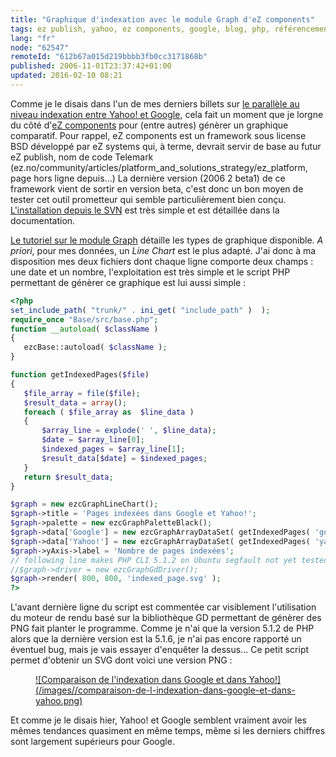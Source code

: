 ```yaml
---
title: "Graphique d'indexation avec le module Graph d'eZ components"
tags: ez publish, yahoo, ez components, google, blog, php, référencement
lang: "fr"
node: "62547"
remoteId: "612b67a015d219bbbb3fb0cc3171868b"
published: 2006-11-01T23:37:42+01:00
updated: 2016-02-10 08:21
---
```

 
Comme je le disais dans l'un de mes derniers billets sur [le parallèle au niveau
indexation entre Yahoo! et
Google](/post/parallele-etonnant-entre-yahoo-et-google), cela fait un moment que
je lorgne du côté d'[eZ components](http://ezcomponents.org) pour
(entre autres) génèrer un graphique comparatif. Pour rappel, eZ components est
un framework sous license BSD développé par eZ systems qui, à terme, devrait
servir de base au futur eZ publish, nom de code
Telemark (ez.no/community/articles/platform_and_solutions_strategy/ez_platform,
page hors ligne depuis...)
La dernière version (2006 2 beta1) de ce framework vient de sortir en version
beta, c'est donc un bon
moyen de tester cet outil prometteur qui semble particulièrement bien conçu.
[L'installation depuis le
SVN](http://share.ez.no/learn/ez-publish/an-introduction-to-ez-components/)
est très simple et est détaillée dans la documentation.

[Le tutoriel sur le module
Graph](http://ezcomponents.org/docs/tutorials/Graph)
détaille les types de graphique disponible. *A priori*, pour mes données, un
*Line Chart* est le plus adapté. J'ai donc à ma disposition mes deux fichiers
dont chaque ligne comporte deux champs : une date et un nombre, l'exploitation
est très simple et le script PHP permettant de génèrer ce graphique est lui
aussi simple :

 ``` php
<?php
set_include_path( "trunk/" . ini_get( "include_path" )  );
require_once "Base/src/base.php";
function __autoload( $className )
{
    ezcBase::autoload( $className );
}

function getIndexedPages($file)
{
    $file_array = file($file);
    $result_data = array();
    foreach ( $file_array as  $line_data )
    {
        $array_line = explode(' ', $line_data);
        $date = $array_line[0];
        $indexed_pages = $array_line[1];
        $result_data[$date] = $indexed_pages;
    }
    return $result_data;
}

$graph = new ezcGraphLineChart();
$graph->title = 'Pages indexées dans Google et Yahoo!';
$graph->palette = new ezcGraphPaletteBlack();
$graph->data['Google'] = new ezcGraphArrayDataSet( getIndexedPages( 'google_count.dat' ));
$graph->data['Yahoo!'] = new ezcGraphArrayDataSet( getIndexedPages( 'yahoo_count.dat' ));
$graph->yAxis->label = 'Nombre de pages indexées';
// following line makes PHP CLI 5.1.2 on Ubuntu segfault not yet tested with 5.1.6
//$graph->driver = new ezcGraphGdDriver();
$graph->render( 800, 800, 'indexed_page.svg' );
?>
```
 
L'avant dernière ligne du script est commentée car visiblement l'utilisation du
moteur de rendu basé sur la bibliothèque GD permettant de génèrer des PNG fait
planter le programme. Comme je n'ai que la version 5.1.2 de PHP alors que la
dernière version est la 5.1.6, je n'ai pas encore rapporté un éventuel bug, mais
je vais essayer d'enquêter la dessus... Ce petit script permet d'obtenir un SVG
dont voici une version PNG&nbsp;:

<figure class="object-center"><a href="/images/comparaison-de-l-indexation-dans-google-et-dans-yahoo.png">![Comparaison de l'indexation dans Google et dans Yahoo!](/images//comparaison-de-l-indexation-dans-google-et-dans-yahoo.png)
</a></figure>

Et comme je le disais hier, Yahoo! et Google semblent vraiment avoir les mêmes tendances quasiment en même temps, même si les derniers chiffres sont largement supérieurs pour Google.
